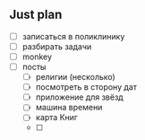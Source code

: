 ## Just plan
- [ ] записаться в поликлинику
- [ ] разбирать задачи
- [ ] monkey
- [ ] посты
	- [ ] религии (несколько)
	- [ ] посмотреть в сторону дат
	- [ ] приложение для звёзд
	- [ ] машина времени
	- [ ] карта Книг
	- [ ]
